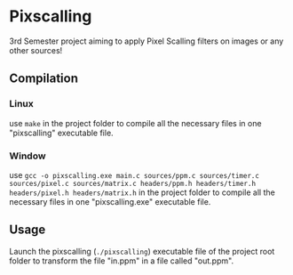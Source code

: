 # Pixscalling

3rd Semester project aiming to apply Pixel Scalling filters on images or any other sources!

## Compilation

### Linux

use `make` in the project folder to compile all the necessary files in one "pixscalling" executable file.

### Window

use `gcc -o pixscalling.exe main.c sources/ppm.c sources/timer.c sources/pixel.c sources/matrix.c headers/ppm.h headers/timer.h headers/pixel.h headers/matrix.h` in the project folder to compile all the necessary files in one "pixscalling.exe" executable file.

## Usage

Launch the pixscalling (`./pixscalling`) executable file of the project root folder to transform the file "in.ppm" in a file called "out.ppm".
